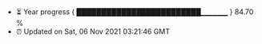 - ⏳ Year progress { █████████████████████████▁▁▁▁▁ } 84.70 %
- ⏰ Updated on Sat, 06 Nov 2021 03:21:46 GMT


